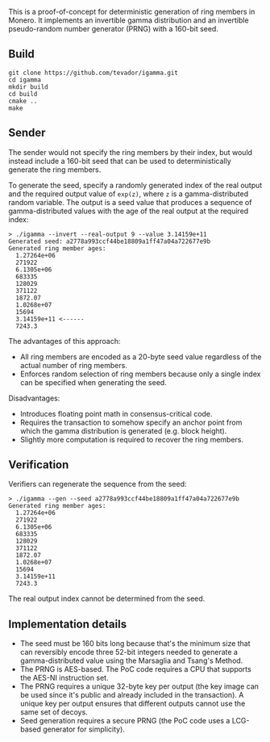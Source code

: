 This is a proof-of-concept for deterministic generation of ring members in Monero.
It implements an invertible gamma distribution and an invertible pseudo-random number generator (PRNG) with a 160-bit seed.

## Build

```
git clone https://github.com/tevador/igamma.git
cd igamma
mkdir build
cd build
cmake ..
make
```

## Sender

The sender would not specify the ring members by their index, but would instead include a 160-bit seed that can be used to deterministically
generate the ring members.

To generate the seed, specify a randomly generated index of the real output and the required output value
of `exp(z)`, where `z` is a gamma-distributed random variable. The output is a seed value that produces a sequence of
gamma-distributed values with the age of the real output at the required index:

```
> ./igamma --invert --real-output 9 --value 3.14159e+11
Generated seed: a2778a993ccf44be18809a1ff47a04a722677e9b
Generated ring member ages:
  1.27264e+06
  271922
  6.1305e+06
  683335
  128029
  371122
  1872.07
  1.0268e+07
  15694
  3.14159e+11 <------
  7243.3
```

The advantages of this approach:

* All ring members are encoded as a 20-byte seed value regardless of the actual number of ring members.
* Enforces random selection of ring members because only a single index can be specified when generating the seed.

Disadvantages:

* Introduces floating point math in consensus-critical code.
* Requires the transaction to somehow specify an anchor point from which the gamma distribution is generated (e.g. block height).
* Slightly more computation is required to recover the ring members.

## Verification

Verifiers can regenerate the sequence from the seed:

```
> ./igamma --gen --seed a2778a993ccf44be18809a1ff47a04a722677e9b
Generated ring member ages:
  1.27264e+06
  271922
  6.1305e+06
  683335
  128029
  371122
  1872.07
  1.0268e+07
  15694
  3.14159e+11
  7243.3
```

The real output index cannot be determined from the seed.

## Implementation details

* The seed must be 160 bits long because that's the minimum size that can reversibly encode three 52-bit integers needed to generate a gamma-distributed value using the Marsaglia and Tsang's Method.
* The PRNG is AES-based. The PoC code requires a CPU that supports the AES-NI instruction set.
* The PRNG requires a unique 32-byte key per output (the key image can be used since it's public and already included in the transaction). A unique key per output ensures that different outputs cannot use the same set of decoys.
* Seed generation requires a secure PRNG (the PoC code uses a LCG-based generator for simplicity).

